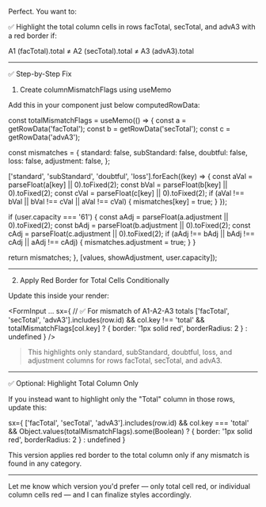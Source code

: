 Perfect. You want to:

✅ Highlight the total column cells in rows facTotal, secTotal, and advA3 with a red border if:

A1 (facTotal).total ≠ A2 (secTotal).total ≠ A3 (advA3).total


---

✅ Step-by-Step Fix

1. Create columnMismatchFlags using useMemo

Add this in your component just below computedRowData:

const totalMismatchFlags = useMemo(() => {
  const a = getRowData('facTotal');
  const b = getRowData('secTotal');
  const c = getRowData('advA3');

  const mismatches = {
    standard: false,
    subStandard: false,
    doubtful: false,
    loss: false,
    adjustment: false,
  };

  ['standard', 'subStandard', 'doubtful', 'loss'].forEach((key) => {
    const aVal = parseFloat(a[key] || 0).toFixed(2);
    const bVal = parseFloat(b[key] || 0).toFixed(2);
    const cVal = parseFloat(c[key] || 0).toFixed(2);
    if (aVal !== bVal || bVal !== cVal || aVal !== cVal) {
      mismatches[key] = true;
    }
  });

  if (user.capacity === '61') {
    const aAdj = parseFloat(a.adjustment || 0).toFixed(2);
    const bAdj = parseFloat(b.adjustment || 0).toFixed(2);
    const cAdj = parseFloat(c.adjustment || 0).toFixed(2);
    if (aAdj !== bAdj || bAdj !== cAdj || aAdj !== cAdj) {
      mismatches.adjustment = true;
    }
  }

  return mismatches;
}, [values, showAdjustment, user.capacity]);


---

2. Apply Red Border for Total Cells Conditionally

Update this inside your <FormInput /> render:

<FormInput
  ...
  sx={
    // ✅ For mismatch of A1-A2-A3 totals
    ['facTotal', 'secTotal', 'advA3'].includes(row.id) && col.key !== 'total' && totalMismatchFlags[col.key]
      ? { border: '1px solid red', borderRadius: 2 }
      : undefined
  }
/>

> This highlights only standard, subStandard, doubtful, loss, and adjustment columns for rows facTotal, secTotal, and advA3.




---

✅ Optional: Highlight Total Column Only

If you instead want to highlight only the "Total" column in those rows, update this:

sx={
  ['facTotal', 'secTotal', 'advA3'].includes(row.id) &&
  col.key === 'total' &&
  Object.values(totalMismatchFlags).some(Boolean)
    ? { border: '1px solid red', borderRadius: 2 }
    : undefined
}

This version applies red border to the total column only if any mismatch is found in any category.


---

Let me know which version you'd prefer — only total cell red, or individual column cells red — and I can finalize styles accordingly.

